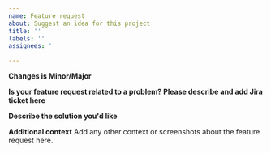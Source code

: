 ```yaml
---
name: Feature request
about: Suggest an idea for this project
title: ''
labels: ''
assignees: ''

---
```


**Changes is Minor/Major**


**Is your feature request related to a problem? Please describe and add Jira ticket here**



**Describe the solution you'd like**




**Additional context**
Add any other context or screenshots about the feature request here.
